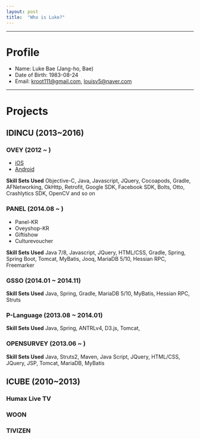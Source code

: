 ```yaml
---
layout: post
title:  "Who is Luke?"
---
```


---

# Profile

* Name: Luke Bae (Jang-ho, Bae)
* Date of Birth: 1983-08-24
* Email: <kroot111@gmail.com>, <louisv5@naver.com>


---

Projects
========

IDINCU (2013~2016)
------------------

### OVEY (2012 ~ )

* [iOS][ovey_ios]
* [Android][ovey_android]


**Skill Sets Used**
Objective-C, Java, Javascript, JQuery, Cocoapods, Gradle, AFNetworking, OkHttp, Retrofit, Google SDK, Facebook SDK, Bolts, Otto, Crashlytics SDK, OpenCV and so on


### PANEL (2014.08 ~ )

* Panel-KR
* Oveyshop-KR
* Giftishow
* Culturevoucher

**Skill Sets Used** 
Java 7/8, Javascript, JQuery, HTML/CSS, Gradle, Spring, Spring Boot, Tomcat, MyBatis, Jooq, MariaDB 5/10, Hessian RPC, Freemarker


### GSSO (2014.01 ~ 2014.11)

**Skill Sets Used** 
Java, Spring, Gradle, MariaDB 5/10, MyBatis, Hessian RPC, Struts


### P-Language (2013.08 ~ 2014.01)

**Skill Sets Used** 
Java, Spring, ANTRLv4, D3.js, Tomcat,

### OPENSURVEY (2013.06 ~ )

**Skill Sets Used** 
Java, Struts2, Maven, Java Script, JQuery, HTML/CSS, JQuery, JSP, Tomcat, MariaDB, MyBatis



ICUBE (2010~2013)
-----------------

### Humax Live TV

### WOON

### TIVIZEN




[ovey_ios]: https://itunes.apple.com/kr/app/obei-nae-uigyeon-ui-gachi/id483557574?mt=8 "오베이(iOS)"
[ovey_android]: https://play.google.com/store/apps/details?id=com.idincu.ovey.android "오베이(Android)"
